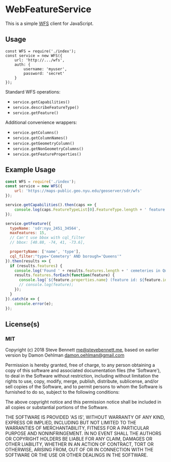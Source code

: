 
# WebFeatureService

This is a simple [WFS](http://en.wikipedia.org/wiki/Web_Feature_Service)
client for JavaScript.

## Usage

```
const WFS = require('./index');
const service = new WFS({
    url: 'http://.../wfs',
    auth: {
        username: 'myuser',
        password: 'secret'
    }
});
```


Standard WFS operations:

* `service.getCapabilities()`
* `service.describeFeatureType()`
* `service.getFeature()`

Additional convenience wrappers:

* `service.getColumns()`
* `service.getColumnNames()`
* `service.getGeometryColumn()`
* `service.getNonGeometryColumns()`
* `service.getFeatureProperties()`

## Example Usage

```js
const WFS = require('./index');
const service = new WFS({
    url: 'https://maps-public.geo.nyu.edu/geoserver/sdr/wfs'
});

service.getCapabilities().then(caps => {
    console.log(caps.FeatureTypeList[0].FeatureType.length + ' feature types.');
});

service.getFeature({
  typeName: 'sdr:nyu_2451_34564',
  maxFeatures: 15,
  // Can't use bbox with cql_filter
  // bbox: [40.88, -74, 41, -73.6],

  propertyName: ['name', 'type'],
  cql_filter:"type='Cemetery' AND borough='Queens'"
}).then(results => {
  if (results.features) {
    console.log('Found ' + results.features.length + ' cemeteries in Queens');
    results.features.forEach(function(feature) {
      console.log(`${feature.properties.name} (feature id: ${feature.id})`);
      // console.log(feature);
    });
  }
}).catch(e => {
    console.error(e);
});
```

## License(s)

### MIT

Copyright (c) 2018 Steve Bennett <me@stevebennett.me>, based on earlier version by Damon Oehlman <damon.oehlman@gmail.com>

Permission is hereby granted, free of charge, to any person obtaining
a copy of this software and associated documentation files (the
'Software'), to deal in the Software without restriction, including
without limitation the rights to use, copy, modify, merge, publish,
distribute, sublicense, and/or sell copies of the Software, and to
permit persons to whom the Software is furnished to do so, subject to
the following conditions:

The above copyright notice and this permission notice shall be
included in all copies or substantial portions of the Software.

THE SOFTWARE IS PROVIDED 'AS IS', WITHOUT WARRANTY OF ANY KIND,
EXPRESS OR IMPLIED, INCLUDING BUT NOT LIMITED TO THE WARRANTIES OF
MERCHANTABILITY, FITNESS FOR A PARTICULAR PURPOSE AND NONINFRINGEMENT.
IN NO EVENT SHALL THE AUTHORS OR COPYRIGHT HOLDERS BE LIABLE FOR ANY
CLAIM, DAMAGES OR OTHER LIABILITY, WHETHER IN AN ACTION OF CONTRACT,
TORT OR OTHERWISE, ARISING FROM, OUT OF OR IN CONNECTION WITH THE
SOFTWARE OR THE USE OR OTHER DEALINGS IN THE SOFTWARE.
